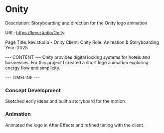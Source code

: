 # Onity

Description: Storyboarding and direction for the Onity logo animation

URL: https://kev.studio/Onity

Page Title: kev.studio - Onity
Client: Onity
Role: Animation & Storyboarding
Year: 2025

--- CONTENT ---
Onity provides digital locking systems for hotels and businesses. For this project I created a short logo animation exploring energy flow and simplicity.

--- TIMELINE ---
### Concept Development
Sketched early ideas and built a storyboard for the motion.

### Animation
Animated the logo in After Effects and refined timing with the client.
